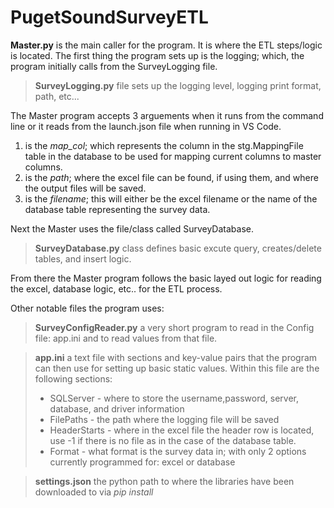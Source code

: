 # PugetSoundSurveyETL

**Master.py** is the main caller for the program. It is where the ETL steps/logic is located.
The first thing the program sets up is the logging; which, the program initially calls from the SurveyLogging file.

> **SurveyLogging.py** file sets up the logging level, logging print format, path, etc...

The Master program accepts 3 arguements when it runs from the command line or it reads from the launch.json file when running in VS Code.

1. is the *map_col*; which represents the column in the stg.MappingFile table in the database to be used for mapping current columns to master columns.
2. is the *path*; where the excel file can be found, if using them, and where the output files will be saved.
3. is the *filename*; this will either be the excel filename or the name of the database table representing the survey data. 

Next the Master uses the file/class called SurveyDatabase. 

> **SurveyDatabase.py** class defines basic excute query, creates/delete tables, and insert logic.

From there the Master program follows the basic layed out logic for reading the excel, database logic, etc.. for the ETL process.

Other notable files the program uses:

> **SurveyConfigReader.py** a very short program to read in the Config file: app.ini and to read values from that file.

> **app.ini** a text file with sections and key-value pairs that the program can then use for setting up basic static values. Within this file are the following sections:
> * SQLServer - where to store the username,password, server, database, and driver information
> * FilePaths - the path where the logging file will be saved
> * HeaderStarts - where in the excel file the header row is located, use -1 if there is no file as in the case of the database table.
> * Format - what format is the survey data in; with only 2 options currently programmed for: excel or database

> **settings.json** the python path to where the libraries have been downloaded to via *pip install*
